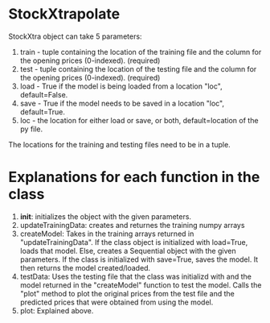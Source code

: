 # StockXtrapolate

StockXtra object can take 5 parameters:
1. train - tuple containing the location of the training file and the column for the opening prices (0-indexed). (required)
2. test - tuple containing the location of the testing file and the column for the opening prices (0-indexed). (required)
3. load - True if the model is being loaded from a location "loc", default=False.
4. save - True if the model needs to be saved in a location "loc", default=True.
5. loc - the location for either load or save, or both, default=location of the py file.

The locations for the training and testing files need to be in a tuple.


# Explanations for each function in the class

1. __init__: initializes the object with the given parameters.
2. updateTrainingData: creates and returnes the training numpy arrays
3. createModel: Takes in the training arrays returned in "updateTrainingData". If the class object is initialized with load=True, loads that model. Else, creates a Sequential object with the given parameters. If the class is initialized with save=True, saves the model. It then returns the model created/loaded.
4. testData: Uses the testing file that the class was initializd with and the model returned in the "createModel" function to test the model. Calls the "plot" method to plot the original prices from the test file and the predicted prices that were obtained from using the model.
5. plot: Explained above.
